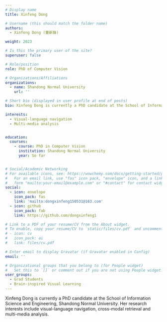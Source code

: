 ```yaml
---
# Display name
title: Xinfeng Dong

# Username (this should match the folder name)
authors:
  - Xinfeng Dong (董新锋)

weight: 2023

# Is this the primary user of the site?
superuser: false

# Role/position
role: PhD of Computer Vision

# Organizations/Affiliations
organizations:
  - name: Shandong Normal University
    url: ''

# Short bio (displayed in user profile at end of posts)
bio: Xinfeng Dong is currently a PhD candidate at the School of Information Science and Engineering, Shandong Normal University, Jinan, China.

interests:
  - Visual-language navigation
  - Multi-media analysis


education:
  courses:
    - course: PhD in Computer Vision
      institution: Shandong Normal University
      year: So far


# Social/Academic Networking
# For available icons, see: https://wowchemy.com/docs/getting-started/page-builder/#icons
#   For an email link, use "fas" icon pack, "envelope" icon, and a link in the
#   form "mailto:your-email@example.com" or "#contact" for contact widget.
social:
  - icon: envelope
    icon_pack: fas
    link: 'mailto:dongxinfeng150531@163.com'
  - icon: github
    icon_pack: fab
    link: https://github.com/dongxinfeng1

# Link to a PDF of your resume/CV from the About widget.
# To enable, copy your resume/CV to `static/files/cv.pdf` and uncomment the lines below.
# - icon: cv
#   icon_pack: ai
#   link: files/cv.pdf

# Enter email to display Gravatar (if Gravatar enabled in Config)
email: ''

# Organizational groups that you belong to (for People widget)
#   Set this to `[]` or comment out if you are not using People widget.
user_groups:
  - Grad Students
  - Brain-inspired Visual Learning
---
```


Xinfeng Dong is currently a PhD candidate at the School of Information Science and Engineering, Shandong Normal University. Her research interests include visual-language navigation,  cross-modal retrieval and multi-media analysis.
